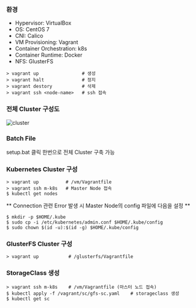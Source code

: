 ### 환경

- Hypervisor: VirtualBox
- OS: CentOS 7
- CNI: Calico
- VM Provisioning: Vagrant
- Container Orchestration: k8s
- Container Runtime: Docker
- NFS: GlusterFS

```shell
> vagrant up                # 생성
> vagrant halt              # 정지
> vagrant destory           # 삭제
> vagrant ssh <node-name>   # ssh 접속
```

### 전체 Cluster 구성도

![cluster](https://github.com/empboard/emp-infra-test/assets/95991654/819c27ec-2838-4ae1-8ec9-96da355e2543)

### Batch File

setup.bat 클릭 한번으로 전체 Cluster 구축 가능

### Kubernetes Cluster 구성

```shell
> vagrant up          # /vm/Vagrantfile
> vagrant ssh m-k8s   # Master Node 접속
$ kubectl get nodes
```

** Connection 관련 Error 발생 시 Master Node의 config 파일에 다음을 설정 **

```shell
$ mkdir -p $HOME/.kube
$ sudo cp -i /etc/kubernetes/admin.conf $HOME/.kube/config
$ sudo chown $(id -u):$(id -g) $HOME/.kube/config
```

### GlusterFS Cluster 구성

```shell
> vagrant up           # /glusterfs/Vagrantfile
```

### StorageClass 생성

```
> vagrant ssh m-k8s    # /vm/Vagrantfile (마스터 노드 접속)
$ kubectl apply -f /vagrant/sc/gfs-sc.yaml    # storageclass 생성
$ kubectl get sc
```
